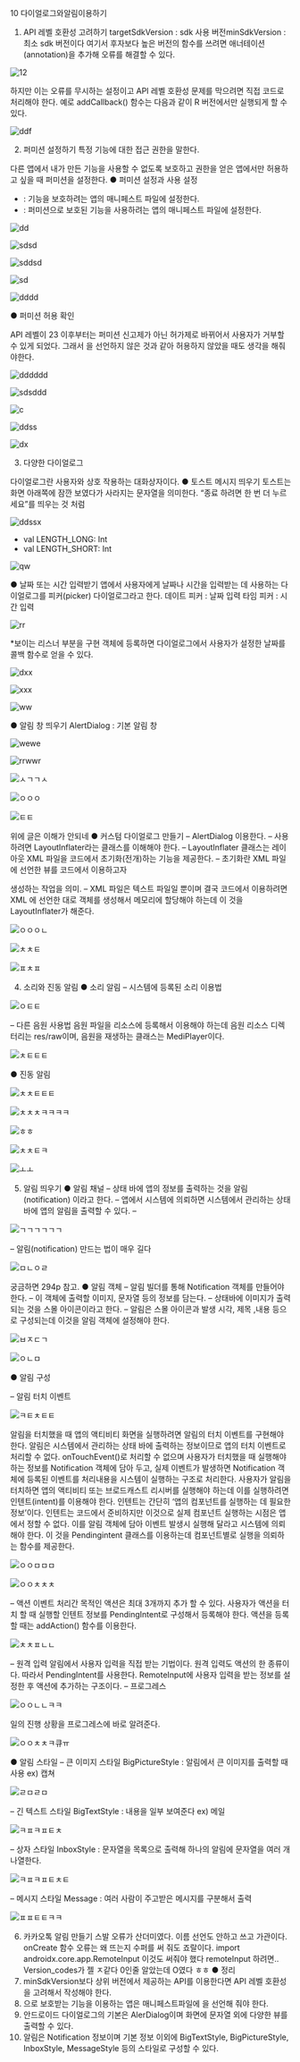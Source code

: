10 다이얼로그와알림이용하기
1. API 레벨 호환성 고려하기
targetSdkVersion : sdk 사용 버전minSdkVersion : 최소 sdk 
버전이다
여기서 후자보다 높은 버전의 함수를 쓰려면
애너테이션(annotation)을 추가해 오류를 해결할 수 있다.

![12](https://user-images.githubusercontent.com/102038962/218458922-871b9194-e331-47ab-b8bf-2a2582306b7d.png)

하지만 이는 오류를 무시하는 설정이고 API 레벨 호환성 문제를 
막으려면 직접 코드로 처리해야 한다. 예로 addCallback() 
함수는 다음과 같이 R 버전에서만 실행되게 할 수 있다.


![ddf](https://user-images.githubusercontent.com/102038962/218459006-c4082390-a00b-4a23-b8cc-398694068e71.png)

2. 퍼미션 설정하기
특정 기능에 대한 접근 권한을 말한다.

다른 앱에서 내가 만든 기능을 사용할 수 없도록 보호하고 권한을 
얻은 앱에서만 허용하고 싶을 때 퍼미션을 설정한다.
● 퍼미션 설정과 사용 설정
 - <permission> : 기능을 보호하려는 앱의 매니페스트 파일에 
설정한다.
 - <uses-permission> : 퍼미션으로 보호된 기능을 사용하려는 
앱의 매니페스트 파일에 설정한다.


![dd](https://user-images.githubusercontent.com/102038962/218459085-d01ed38c-0804-435f-b4dd-0de870297e7f.png)


![sdsd](https://user-images.githubusercontent.com/102038962/218459117-1e4e1b5a-310c-480d-a259-50bb381aabad.png)

![sddsd](https://user-images.githubusercontent.com/102038962/218459160-9695dbf8-dd76-492f-a923-cfeb6524e123.png)


![sd](https://user-images.githubusercontent.com/102038962/218459192-16a1c524-8f7a-4a6c-b87e-99ced8fcd19b.png)


![dddd](https://user-images.githubusercontent.com/102038962/218459234-1533dfeb-a204-4471-9d15-a0758976ed62.png)

● 퍼미션 허용 확인

API 레벨이 23 이후부터는 퍼미션 신고제가 아닌 허가제로 
바뀌어서 사용자가 거부할 수 있게 되었다.
그래서 <uses-permission>을 선언하지 않은 것과 같아 
허용하지 않았을 때도 생각을 해줘야한다.

![dddddd](https://user-images.githubusercontent.com/102038962/218459308-ed049864-ad8b-4465-9bff-0aec1eecb260.png)

![sdsddd](https://user-images.githubusercontent.com/102038962/218459331-4275e949-51bc-4272-a115-81be06853004.png)


![c](https://user-images.githubusercontent.com/102038962/218459374-7816d797-ebf9-437f-933e-622123f18549.png)


![ddss](https://user-images.githubusercontent.com/102038962/218459398-29dd1c24-3709-49da-a6ec-2f7c1cdaf651.png)

![dx](https://user-images.githubusercontent.com/102038962/218459429-e090fb62-afd5-4af3-9bf5-c542e3636032.png)

3. 다양한 다이얼로그

다이얼로그란 사용자와 상호 작용하는 대화상자이다. 
● 토스트 메시지 띄우기
토스트는 화면 아래쪽에 잠깐 보였다가 사라지는 문자열을 
의미한다.
“종료 하려면 한 번 더 누르세요”를 띄우는 것 처럼


![ddssx](https://user-images.githubusercontent.com/102038962/218459499-61f509c5-2230-479d-a383-8de735ea0ada.png)

 - val LENGTH_LONG: Int 
 - val LENGTH_SHORT: Int


![qw](https://user-images.githubusercontent.com/102038962/218459557-b9579507-8722-4e82-8dbc-6f331a83cf9e.png)

● 날짜 또는 시간 입력받기
앱에서 사용자에게 날짜나 시간을 입력받는 데 사용하는 
다이얼로그를 피커(picker) 다이얼로그라고 한다.
데이트 피커 : 날짜 입력 
타임 피커 : 시간 입력

![rr](https://user-images.githubusercontent.com/102038962/218459608-e66097b6-d717-4c27-8ded-a96cf1b0549b.png)

*보이는 리스너 부분을 구현 객체에 등록하면 다이얼로그에서 
사용자가 설정한 날짜를 콜백 함수로 얻을 수 있다.

![dxx](https://user-images.githubusercontent.com/102038962/218459667-ddb6e655-7fac-49cf-bea4-e5cfa4f6b6d3.png)


![xxx](https://user-images.githubusercontent.com/102038962/218459701-9d88ff76-cbb7-453c-b32f-c78208fb5911.png)


![ww](https://user-images.githubusercontent.com/102038962/218459720-5ed13a4f-617e-4fa3-a9a5-86cba1c2b738.png)

● 알림 창 띄우기 
AlertDialog : 기본 알림 창

![wewe](https://user-images.githubusercontent.com/102038962/218459787-5d88986f-48e9-4100-aae3-147ec36394b7.png)

![rrwwr](https://user-images.githubusercontent.com/102038962/218459822-2cb8fea8-7b85-450a-b9d1-aeb98e1bff0c.png)

![ㅅㄱㄱㅅ](https://user-images.githubusercontent.com/102038962/218460002-1a741d7b-a1e0-4c9b-a223-f30df0ca7a64.png)

![ㅇㅇㅇ](https://user-images.githubusercontent.com/102038962/218460048-cce946ea-6c50-4013-a649-0512f894edd7.png)

![ㅌㅌ](https://user-images.githubusercontent.com/102038962/218460169-1288a3ba-0b59-4085-bb3e-b6cd3fcf7ef1.png)

위에 글은 이해가 안되네 
● 커스텀 다이얼로그 만들기 
– AlertDialog 이용한다.
– 사용하려면 LayoutInflater라는 클래스를 이해해야 한다. 
– LayoutInflater 클래스는 레이아웃 XML 파일을 코드에서
초기화(전개)하는 기능을 제공한다.
– 초기화란 XML 파일에 선언한 뷰를 코드에서 이용하고자

생성하는 작업을 의미.
– XML 파일은 텍스트 파일일 뿐이며 결국 코드에서
이용하려면 XML 에 선언한 대로 객체를 생성해서 메모리에 
할당해야 하는데 이 것을 LayoutInflater가 해준다.


![ㅇㅇㅇㄴ](https://user-images.githubusercontent.com/102038962/218460271-348ea05b-8a4a-471c-8393-8f74eee0fdc3.png)


![ㅊㅊㅌ](https://user-images.githubusercontent.com/102038962/218460298-093bbd1a-419a-4e3d-a7d0-48b2f99a7261.png)

![ㅍㅊㅍ](https://user-images.githubusercontent.com/102038962/218460380-127bb6f3-fc09-4540-98ce-270d4e208aa4.png)

4. 소리와 진동 알림 
● 소리 알림
– 시스템에 등록된 소리 이용법


![ㅇㅌㅌ](https://user-images.githubusercontent.com/102038962/218460452-b7eb33fe-d678-45bd-ab50-db727401ac9d.png)

– 다른 음원 사용법
음원 파일을 리소스에 등록해서 이용해야 하는데 음원 리소스 
디렉터리는 res/raw이며, 음원을 재생하는 클래스는 
MediPlayer이다.
  
  
![ㅊㅌㅌㅌ](https://user-images.githubusercontent.com/102038962/218460597-3f807d20-b79b-40f5-b1f8-bbf09bd6147d.png)

● 진동 알림
  
![ㅊㅊㅌㅌㅌ](https://user-images.githubusercontent.com/102038962/218460714-6dfa4125-9c6d-470d-b3bc-2e56e9251509.png)

  
![ㅊㅊㅊㅋㅋㅋㅋ](https://user-images.githubusercontent.com/102038962/218460841-b6dfc5d0-e0e1-487d-b4d0-16b9fbe05136.png)

  
![ㅎㅎ](https://user-images.githubusercontent.com/102038962/218460898-6ddc6a2b-c971-4c21-b561-090c4baee306.png)

  
![ㅊㅊㅌㅋ](https://user-images.githubusercontent.com/102038962/218460967-15ebeab2-46fa-4993-8fe9-4015b56cf790.png)

  
  ![ㅗㅗ](https://user-images.githubusercontent.com/102038962/218461008-6baad551-e71c-44d1-9bd5-8d0b5b1c2bd7.png)

  
  5. 알림 띄우기 
● 알림 채널
– 상태 바에 앱의 정보를 출력하는 것을 알림(notification) 
이라고 한다.
– 앱에서 시스템에 의뢰하면 시스템에서 관리하는 상태 바에 
앱의 알림을 출력할 수 있다.
–
  
![ㄱㄱㄱㄱㄱㄱ](https://user-images.githubusercontent.com/102038962/218461063-d25f8093-eec2-43cb-8c1f-69ab1d79195e.png)

  
  – 알림(notification) 만드는 법이 매우 길다
  
  
  ![ㅁㄴㅇㄹ](https://user-images.githubusercontent.com/102038962/218461138-7d631ec3-9ffa-46bf-a17e-c150289938e1.png)

  궁금하면 294p 참고. 
● 알림 객체
– 알림 빌더를 통해 Notification 객체를 만들어야 한다. 
– 이 객체에 출력할 이미지, 문자열 등의 정보를 담는다.
  – 상태바에 이미지가 출력되는 것을 스몰 아이콘이라고 한다. 
– 알림은 스몰 아이콘과 발생 시각, 제목 ,내용 등으로
구성되는데 이것을 알림 객체에 설정해야 한다.
  
  
  ![ㅂㅈㄷㄱ](https://user-images.githubusercontent.com/102038962/218461239-34ec8ce0-a6bb-4044-ac92-220dea73276a.png)

  ![ㅇㄴㅁ](https://user-images.githubusercontent.com/102038962/218461274-bb751076-9c7d-4e68-bbfe-799f7898e3f5.png)

  ● 알림 구성
  
  – 알림 터치 이벤트
  
  ![ㅋㅌㅊㅌㅌ](https://user-images.githubusercontent.com/102038962/218461327-a9cdecfd-5c81-4563-8680-428ef873aeec.png)

  알림을 터치했을 때 앱의 액티비티 화면을 실행하려면 알림의 
터치 이벤트를 구현해야 한다. 알림은 시스템에서 관리하는 상태 
바에 출력하는 정보이므로 앱의 터치 이벤트로 처리할 수 없다. 
onTouchEvent()로 처리할 수 없으며 사용자가 터치했을 때 
실행해야 하는 정보를 Notification 객체에 담아 두고, 실제 
이벤트가 발생하면 Notification 객체에 등록된 이벤트를 
처리내용을 시스템이 실행하는 구조로 처리한다.
사용자가 알림을 터치하면 앱의 액티비티 또는 브로드캐스트 
리시버를 실행해야 하는데 이를 실행하려면 인텐트(intent)를 
이용해야 한다.
인텐트는 간단히 ‘앱의 컴포넌트를 실행하는 데 필요한 
정보’이다.
인텐트는 코드에서 준비하지만 이것으로 실제 컴포넌트 실행하는 
시점은 앱에서 정할 수 없다.
  이를 알림 객체에 담아 이벤트 발생시 실행해 달라고 시스템에 
의뢰해야 한다.
이 것을 Pendingintent 클래스를 이용하는데 컴포넌트별로 
실행을 의뢰하는 함수를 제공한다.
  
  ![ㅇㅇㅁㅁㅁ](https://user-images.githubusercontent.com/102038962/218461430-5d773624-86c6-4ea4-8025-73edf93a7beb.png)

  
  ![ㅇㅇㅊㅊㅊ](https://user-images.githubusercontent.com/102038962/218461457-df2ae456-fc19-41a5-b97b-e704f1e834c8.png)

  – 액션
이벤트 처리간 목적인 액션은 최대 3개까지 추가 할 수 있다. 
사용자가 액션을 터치 할 때 실행할 인텐트 정보를 
PendingIntent로 구성해서 등록해야 한다. 액션을 등록할 때는 
addAction() 함수를 이용한다.
  
  
  ![ㅊㅊㅍㄴㄴ](https://user-images.githubusercontent.com/102038962/218461521-c19cdf99-1f4b-4620-8ca0-1e4c22c3552e.png)

– 원격 입력
알림에서 사용자 입력을 직접 받는 기법이다. 
원격 입력도 액션의 한 종류이다.
따라서 PendingIntent를 사용한다.
RemoteInput에 사용자 입력을 받는 정보를 설정한 후 액션에 
추가하는 구조이다.
– 프로그레스

![ㅇㅇㄴㄴㅋㅋ](https://user-images.githubusercontent.com/102038962/218461604-d1967d96-8c71-49a3-9884-266b91620d13.png)

일의 진행 상황을 프로그레스에 바로 알려준다.

![ㅇㅇㅊㅊㅋ큐ㅠ](https://user-images.githubusercontent.com/102038962/218461667-5802eed3-9f87-4978-9380-59446c4a7283.png)

● 알림 스타일
– 큰 이미지 스타일
BigPictureStyle : 알림에서 큰 이미지를 출력할 때 사용 ex) 캡쳐
  
  ![ㄹㅁㄹㅁ](https://user-images.githubusercontent.com/102038962/218461784-32f8ede3-2e14-4563-92f2-b4099c1cc480.png)

  – 긴 텍스트 스타일
BigTextStyle : 내용을 일부 보여준다 ex) 메일
    
  ![ㅋㅍㅋㅍㅌㅊ](https://user-images.githubusercontent.com/102038962/218461829-8b281b84-75cd-4e89-a331-835142543261.png)

– 상자 스타일
InboxStyle : 문자열을 목록으로 출력해 하나의 알림에 문자열을 
여러 개 나열한다.
  
  
  ![ㅋㅍㅋㅍㅌㅊㅌ](https://user-images.githubusercontent.com/102038962/218461877-8829dba0-95c6-4173-bdb9-553791d22273.png)

  – 메시지 스타일
Message : 여러 사람이 주고받은 메시지를 구분해서 출력
  
  ![ㅍㅍㅌㅌㅋㅋ](https://user-images.githubusercontent.com/102038962/218461973-a5defb12-2610-446e-8718-779c7b33b183.png)

  
  6. 카카오톡 알림 만들기 
스발 오류가 산더미였다. 
이름 선언도 안하고 쓰고 가관이다.
onCreate 함수 오류는 왜 뜨는지 수퍼를 써 줘도 죠랄이다. 
import androidx.core.app.RemoteInput
이것도 써줘야 했다 remoteInput 하려면..
Version_codes가 젤 ㅈ같다 0인줄 알았는데 O였다 ㅎㅎ 
● 정리
1. minSdkVersion보다 상위 버전에서 제공하는 API를 
이용한다면 API 레벨 호환성을 고려해서 작성해야 한다.
2. <permission>으로 보호받는 기능을 이용하는 앱은 
매니페스트파일에 <uses-permission>을 선언해 줘야 
한다.
3. 안드로이드 다이얼로그의 기본은 AlerDialog이며 화면에 
문자열 외에 다양한 뷰를 출력할 수 있다.
4. 알림은 Notification 정보이며 기본 정보 이외에 
BigTextStyle, BigPictureStyle, InboxStyle, 
MessageStyle 등의 스타일로 구성할 수 있다.
  
  
  
  
  
  
  
  
  



